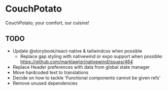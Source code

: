 # CouchPotato

CouchPotato; your comfort, our cuisine!

## TODO

- Update @storybook/react-native & tailwindcss when possible
  - Replace gap styling with nativewind or expo support when possible: https://github.com/marklawlor/nativewind/issues/464
- Replace Header preferences with data from global state manager
- Move hardcoded text to translations
- Decide on how to tackle 'Functional components cannot be given refs'
- Remove unused dependencies
